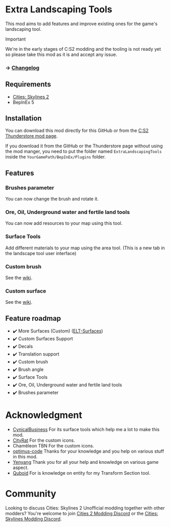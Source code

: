 # Extra Landscaping Tools
This mod aims to add features and improve existing ones for the game's landscaping tool.

> [!IMPORTANT]  
> We're in the early stages of C:S2 modding and the tooling is not ready yet so please take this mod as it is and accept any issue.

### -> [Changelog](https://github.com/AlphaGaming7780/ExtraLandscapingTools/blob/main/CHANGELOG.md)

## Requirements

- [Cities: Skylines 2](https://store.steampowered.com/app/949230/Cities_Skylines_II/)
- BepInEx 5

## Installation 

You can download this mod directly for this GitHub or from the [C:S2 Thunderstore mod page](https://thunderstore.io/c/cities-skylines-ii/p/TritonSupreme/ExtraLandscapingTools/).

If you download it from the GitHub or the Thunderstore page without using the mod manger, you need to put the folder named `ExtraLandscapingTools` inside the `YourGamePath/BepInEx/Plugins` folder.

## Features
### Brushes parameter
You can now change the brush and rotate it.
### Ore, Oil, Underground water and fertile land tools
You can now add resources to your map using this tool.
### Surface Tools
Add different materials to your map using the area tool. (This is a new tab in the landscape tool user interface)
### Custom brush
See the [wiki](https://github.com/AlphaGaming7780/ExtraLandscapingTools/wiki).
### Custom surface
See the [wiki](https://github.com/AlphaGaming7780/ExtraLandscapingTools/wiki).

## Feature roadmap
- ✔️ More Surfaces (Custom) ([ELT-Surfaces](https://github.com/AlphaGaming7780/ELT-Surfaces))
- ✔️ Custom Surfaces Support
- ✔️ Decals
- ✔️ Translation support
- ✔️ Custom brush
- ✔️ Brush angle
- ✔️ Surface Tools
- ✔️ Ore, Oil, Underground water and fertile land tools
- ✔️ Brushes parameter

# Acknowledgment
- [CynicalBusiness](https://lab.vevox.io/games/cities-skylines-2/surface-tools/-/tree/develop?ref_type=heads) For its surface tools which help me a lot to make this mod.
- [CityRat](https://thunderstore.io/c/cities-skylines-ii/p/CityRat/) For the custom icons.
- Chamëleon TBN For the custom icons.
- [optimus-code](https://thunderstore.io/c/cities-skylines-ii/p/Cities2Modding/) Thanks for your knowledge and you help on various stuff in this mod.
- [Yenyang](https://thunderstore.io/c/cities-skylines-ii/p/yenyang/) Thank you for all your help and knowledge on various game aspect.
- [Quboid]() For is knowledge on entity for my Transform Section tool.

# Community
Looking to discuss Cities: Skylines 2 Unofficial modding together with other modders? You're welcome to join [Cities 2 Modding Discord](https://discord.gg/vd7HXnpPJf) or the [Cities: Skylines Modding Discord](https://discord.gg/27CVdGFA47).
